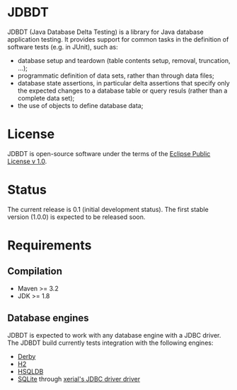 # JDBDT  

JDBDT (Java Database Delta Testing) is a library for 
Java database application testing.
It provides support for common tasks in 
the definition of software tests (e.g. in JUnit), such as: 

* database setup and teardown 
(table contents setup, removal, truncation, ...);
* programmatic definition of data sets, rather than 
through data files;
* database state assertions, in particular delta 
assertions that specify only the expected changes
to a database table or query resuls 
(rather than a complete data set);
* the use of objects to define database data;

# License

JDBDT is open-source software under the terms of the 
[Eclipse Public License v 1.0](http://www.eclipse.org/legal/epl-v10.html).

# Status

The current release is 0.1 (initial development status).
The first stable version (1.0.0) is expected to be released soon.

# Requirements

## Compilation 

* Maven >= 3.2 
* JDK >= 1.8

## Database engines

JDBDT is expected to work with any database engine with a JDBC driver.
The JDBDT build currently tests integration with the following engines:

* [Derby](https://db.apache.org/derby) 
* [H2](http://www.h2database.com)
* [HSQLDB](http://hsqldb.org)
* [SQLite](https://www.sqlite.org) through [xerial's JDBC driver driver](https://github.com/xerial/sqlite-jdbc)

